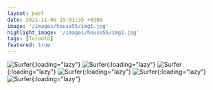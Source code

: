 ```yaml
---
layout: post
date: 2021-11-06 15:01:35 +0300
image: '/images/house55/img1.jpg'
highlight_image: '/images/house55/img2.jpg'
tags: [Toronto]
featured: true
---
```


![Surfer]({{site.baseurl}}/images/house55/img3.jpg){:loading="lazy"}
![Surfer]({{site.baseurl}}/images/house55/img4.jpg){:loading="lazy"}
![Surfer]({{site.baseurl}}/images/house55/img5.jpg){:loading="lazy"}
![Surfer]({{site.baseurl}}/images/house55/img6.jpg){:loading="lazy"}
![Surfer]({{site.baseurl}}/images/house55/img7.jpg){:loading="lazy"}
![Surfer]({{site.baseurl}}/images/house55/img8.jpg){:loading="lazy"} 